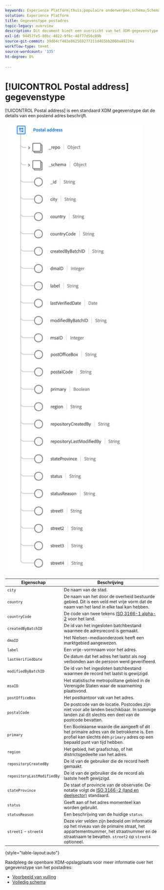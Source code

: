 ```yaml
---
keywords: Experience Platform;thuis;populaire onderwerpen;schema;Schema;XDM;gebieden;schema's;Schema's;adres;xdm:adres;datatype;data-type;gegevenstype;
solution: Experience Platform
title: Gegevenstype postadres
topic-legacy: overview
description: Dit document biedt een overzicht van het XDM-gegevenstype voor postadres.
exl-id: 94457fe5-80bc-4822-9f6c-48f77d56c89b
source-git-commit: 39d04cf482e862569277211d465bb2060a49224a
workflow-type: tm+mt
source-wordcount: '335'
ht-degree: 0%

---
```


# [!UICONTROL Postal address] gegevenstype

[!UICONTROL Postal address] is een standaard XDM gegevenstype dat de details van een postend adres beschrijft.

<img src="../images/data-types/postal-address.png" width="450" /><br />

| Eigenschap | Beschrijving |
| --- | --- |
| `city` | De naam van de stad. |
| `country` | De naam van het door de overheid bestuurde gebied. Dit is een veld met vrije vorm dat de naam van het land in elke taal kan hebben. |
| `countryCode` | De code van twee tekens <a href="https://datahub.io/core/country-list">ISO 3166-1 alpha-2</a> voor het land. |
| `createdByBatchID` | De id van het ingesloten batchbestand waarmee de adresrecord is gemaakt. |
| `dmaID` | Het Nielsen-mediaonderzoek heeft een marktgebied aangewezen. |
| `label` | Een vrije-vormnaam voor het adres. |
| `lastVerifiedDate` | De datum dat het adres het laatst als nog verbonden aan de persoon werd geverifieerd. |
| `modifiedByBatchID` | De id van het ingesloten batchbestand waarmee de record het laatst is gewijzigd. |
| `msaID` | Het statistische metropolitane gebied in de Verenigde Staten waar de waarneming plaatsvond. |
| `postOfficeBox` | Het postkantoor vak van het adres. |
| `postalCode` | De postcode van de locatie. Postcodes zijn niet voor alle landen beschikbaar. In sommige landen zal dit slechts een deel van de postcode bevatten. |
| `primary` | Een Booleaanse waarde die aangeeft of dit het primaire adres van de betrokkene is. Een profiel kan slechts één `primary` adres op een bepaald punt van tijd hebben. |
| `region` | Het gebied, het graafschap, of het districtsgedeelte van het adres. |
| `repositoryCreatedBy` | De id van de gebruiker die de record heeft gemaakt. |
| `repositoryLastModifiedBy` | De id van de gebruiker die de record als laatste heeft gewijzigd. |
| `stateProvince` | De staat of provincie van de observatie. De notatie volgt de [ISO 3166-2 (land en deelsector)](http://www.unece.org/cefact/locode/subdivisions.html) standaard. |
| `status` | Geeft aan of het adres momenteel kan worden gebruikt. |
| `statusReason` | Een beschrijving van de huidige `status`. |
| `street1` - `street4` | Deze vier velden zijn bedoeld om informatie op het niveau van de primaire straat, het appartementnummer, het straatnummer en de straatnaam te bevatten. `street2` op  `street4` optioneel. |

{style=&quot;table-layout:auto&quot;}

Raadpleeg de openbare XDM-opslagplaats voor meer informatie over het gegevenstype van het postadres:

* [Voorbeeld van vulling](https://github.com/adobe/xdm/blob/master/components/datatypes/address.example.1.json)
* [Volledig schema](https://github.com/adobe/xdm/blob/master/components/datatypes/address.schema.json)
